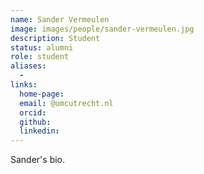 ```yaml
---
name: Sander Vermeulen
image: images/people/sander-vermeulen.jpg
description: Student
status: alumni
role: student
aliases:
  - 
links:
  home-page: 
  email: @umcutrecht.nl
  orcid: 
  github: 
  linkedin: 
---
```


Sander's bio.

